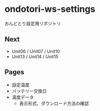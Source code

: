 # ondotori-ws-settings
おんどとり設定用リポジトリ

## Next

- Unit06 / Unit07 / Unit10
- Unit13 / Unit14 / Unit15

## Pages

- 設定温度
- バッテリー交換日
- 温度データ
  - 表示形式、ダウンロード方法の確認
